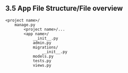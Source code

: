 ## 3.5 App File Structure/File overview

```text
<project name>/
    manage.py
        <project name>/...
        <app name>/
            __init__.py
            admin.py
            migrations/
                __init__.py
            models.py
            tests.py
            views.py
```
